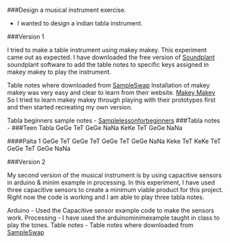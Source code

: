 ###Design a musical instrument exercise.
- I wanted to design a indian tabla instrument.

###Version 1 

I tried to make a table instrument using makey makey.
This experiment came out as expected. I have downloaded the free version of [Soundplant](http://soundplant.org/) soundplant 
software to add the table notes to specific keys  assigned in makey makey to play the instrument.

Table notes where downloaded from [SampleSwap](http://sampleswap.org/)
Installation of makey makey was very easy and clear to learn from their website. 
[Makey Makey](http://makeymakey.com/how-to/classic/)
So I tried to learn makey makey through playing with their prototypes first and then 
started recreating my own version.

Tabla beginners sample notes - [Samplelessonforbeginners](https://www.youtube.com/watch?v=KfCYNFgZnVk)
###Tabla notes - 
###Teen Tabla
GeGe TeT GeGe NaNa
KeKe TeT GeGe NaNa

####Palta 1
GeGe TeT GeGe TeT
GeGe TeT GeGe NaNa
Keke TeT KeKe TeT
GeGe TeT GeGe NaNa


###Version 2 

My second version of the musical instrument is by using capacitive sensors in arduino & minim example in processing.
In this experiment, I have used three capacitive sensors to create a minimum viable product for this project.
Right now the code is working and I am able to play three tabla notes. 

Arduino - Used the Capacitive sensor example code to make the sensors work.
Processing - I have used the arduinominimexample taught in class to play the tones.
Table notes - Table notes where downloaded from [SampleSwap](http://sampleswap.org/)




